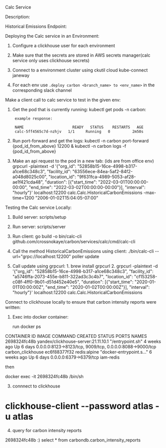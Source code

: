 Calc Service

Description:

Historical Emissions Endpoint:


Deploying the Calc service in an Environment:

1. Configure a clickhouse user for each environment

2. Make sure that the secrets are stored in AWS secrets manager(calc service only uses clickhouse secrets)

3. Connect to a environment cluster using ckutil cloud kube-connect janeway

4. For each env use `.deploy carbon <branch_name> to <env_name>` in the corresponding slack channel

Make a client call to calc service to test in the given env:

1. Get the pod that is currently running:
		kubectl get pods -n carbon:

		example response:

		NAME                      READY   STATUS    RESTARTS   AGE
		calc-5ff4565c7d-nzhjv   1/1     Running   0          2m50s


2. Run port-forward and get the logs:
		kubectl -n carbon port-forward {pod_id_from_above} 12200 &
		kubectl -n carbon logs -f {pod_id_from_above}


3. Make an api request to the pod in a new tab: (ids are from office env)
	 	grpcurl -plaintext -d '{"org_id": "52858b15-16ce-4998-b317-a1ce68c348c3", "facility_id": "63556ece-84ea-5af2-84f2-a048d8025c00", "location_id": "9f631fca-4989-5053-af28-ae1f421cda48", "duration": [{"start_time": "2022-03-01T00:00:00-00:00", "end_time": "2022-03-02T00:00:00-00:00"}], "interval": "hourly"}' localhost:12200 calc.Calc.HistoricalCarbonEmissions
-max-time=1200 
"2006-01-02T15:04:05-07:00"

Testing the Calc service Locally:

1. Build server:
		scripts/setup

2. Run server:
		scripts/server
3. Run client:
		go build -o bin/calc-cli github.com/crossnokaye/carbon/services/calc/cmd/calc-cli

4. Call the method HistoricalCarbonEmissions using client: 
		./bin/calc-cli --url="grpc://localhost:12200" poller update

5. Call update using grpcurl:
		1. brew install grpcurl
		2. grpcurl -plaintext -d '{"org_id": "52858b15-16ce-4998-b317-a1ce68c348c3", "facility_id": "a5746ffa-2073-455e-b811-322ad3c3c4b7", "location_id": "cf153258-c08f-4ff0-9b01-d51d452e40e5", "duration": [{"start_time": "2020-01-01T00:00:00Z", "end_time": "2020-01-02T00:00:00Z"}], "interval": "hourly"}' localhost:12200 calc.Calc.HistoricalCarbonEmissions

Connect to clickhouse locally to ensure that carbon intensity reports were written:

1. Exec into docker container:

	run docker ps

CONTAINER ID   IMAGE                                 COMMAND                  CREATED       STATUS      PORTS                                                      NAMES
2698324fc48b   yandex/clickhouse-server:21.11.10.1   "/entrypoint.sh"         4 weeks ago   Up 6 days   0.0.0.0:8123->8123/tcp, 9009/tcp, 0.0.0.0:8088->9000/tcp   carbon_clickhouse
ec6f88377f32   redis:alpine                          "docker-entrypoint.s…"   6 weeks ago   Up 6 days   0.0.0.0:6379->6379/tcp                                     iam-redis

then

docker exec -it 2698324fc48b /bin/sh

3. connnect to clickhouse

# clickhouse-client --password atlas -u atlas

4. query for carbon intensity reports

2698324fc48b :) select * from carbondb.carbon_intensity_reports
